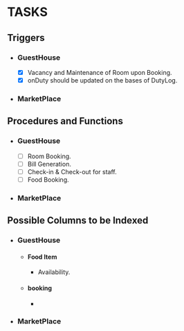 # TASKS

## Triggers

- ### GuestHouse
  - [x] Vacancy and Maintenance of Room upon Booking.
  - [x] onDuty should be updated on the bases of DutyLog.
- ### MarketPlace

## Procedures and Functions

- ### GuestHouse
  - [ ] Room Booking.
  - [ ] Bill Generation.
  - [ ] Check-in & Check-out for staff.
  - [ ] Food Booking.
- ### MarketPlace

## Possible Columns to be Indexed

- ### GuestHouse
  - #### Food Item
    - Availability.
  - #### booking
    -
- ### MarketPlace
